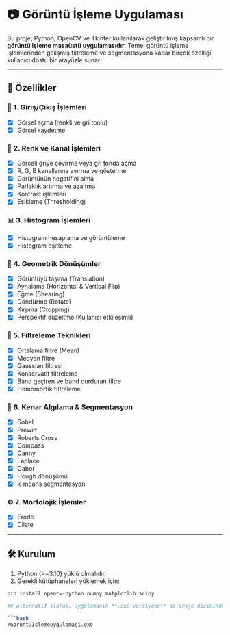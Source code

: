 # 📷 Görüntü İşleme Uygulaması

Bu proje, Python, OpenCV ve Tkinter kullanılarak geliştirilmiş kapsamlı bir **görüntü işleme masaüstü uygulamasıdır**. Temel görüntü işleme işlemlerinden gelişmiş filtreleme ve segmentasyona kadar birçok özelliği kullanıcı dostu bir arayüzle sunar.

---

## 🚀 Özellikler

### 📁 1. Giriş/Çıkış İşlemleri
- [x] Görsel açma (renkli ve gri tonlu)
- [x] Görsel kaydetme

### 🎨 2. Renk ve Kanal İşlemleri
- [x] Görseli griye çevirme veya gri tonda açma
- [x] R, G, B kanallarına ayırma ve gösterme
- [x] Görüntünün negatifini alma
- [x] Parlaklık artırma ve azaltma
- [x] Kontrast işlemleri
- [x] Eşikleme (Thresholding)

### 📊 3. Histogram İşlemleri
- [x] Histogram hesaplama ve görüntüleme
- [x] Histogram eşitleme

### 🔁 4. Geometrik Dönüşümler
- [x] Görüntüyü taşıma (Translation)
- [x] Aynalama (Horizontal & Vertical Flip)
- [x] Eğme (Shearing)
- [x] Döndürme (Rotate)
- [x] Kırpma (Cropping)
- [x] Perspektif düzeltme (Kullanıcı etkileşimli)

### 🧹 5. Filtreleme Teknikleri
- [x] Ortalama filtre (Mean)
- [x] Medyan filtre
- [x] Gaussian filtresi
- [x] Konservatif filtreleme
- [x] Band geçiren ve band durduran filtre
- [x] Homomorfik filtreleme

### 🧠 6. Kenar Algılama & Segmentasyon
- [x] Sobel
- [x] Prewitt
- [x] Roberts Cross
- [x] Compass
- [x] Canny
- [x] Laplace
- [x] Gabor
- [x] Hough dönüşümü
- [x] k-means segmentasyon

### ⚙️ 7. Morfolojik İşlemler
- [x] Erode
- [x] Dilate

---

## 🛠️ Kurulum

1. Python (>=3.10) yüklü olmalıdır.
2. Gerekli kütüphaneleri yüklemek için:

```bash
pip install opencv-python numpy matplotlib scipy

## Alternatif olarak, uygulamanın **.exe versiyonu** da proje dizininde yer almaktadır. Python kurulu olmayan sistemlerde bu dosya ile doğrudan çalıştırılabilir:

```bash
/GoruntuIslemeUygulamasi.exe


